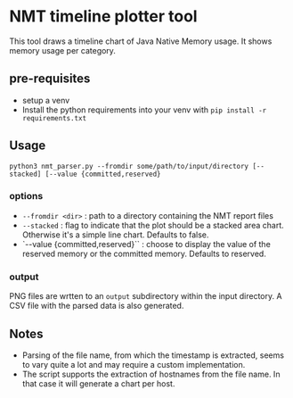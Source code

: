 # NMT timeline plotter tool

This tool draws a timeline chart of Java Native Memory usage. It shows memory usage per category.

## pre-requisites
 * setup a venv
 * Install the python requirements into your venv with `pip install -r requirements.txt`

## Usage

`python3 nmt_parser.py --fromdir some/path/to/input/directory [--stacked] [--value {committed,reserved}`

### options

 * `--fromdir <dir>` : path to a directory containing the NMT report files
 * `--stacked` : flag to indicate that the plot should be a stacked area chart. Otherwise it's a simple line chart. Defaults to false.
 * `--value {committed,reserved}`` : choose to display the value of the reserved memory or the committed memory. Defaults to reserved.

### output
PNG files are wrtten to an `output` subdirectory within the input directory.
A CSV file with the parsed data is also generated.


## Notes

 * Parsing of the file name, from which the timestamp is extracted, seems to vary quite a lot and may require a custom implementation. 
 * The script supports the extraction of hostnames from the file name. In that case it will generate a chart per host.
